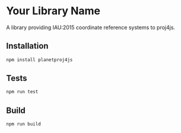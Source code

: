 # Your Library Name

A library providing IAU:2015 coordinate reference systems to proj4js.

## Installation

```bash
npm install planetproj4js
```


## Tests

```bash
npm run test
```

## Build

```bash
npm run build
```